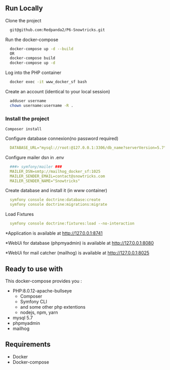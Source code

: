 ## Run Locally

Clone the project

```bash
  git@github.com:Redpanda2/P6-Snowtricks.git
```

Run the docker-compose

```bash
  docker-compose up -d --build
  OR
  docker-compose build
  docker-compose up -d

```

Log into the PHP container

```bash
  docker exec -it www_docker_sf bash
```

Create an account (identical to your local session)

```bash
  adduser username
  chown username:username -R .
```

### Install the project
```
Composer install
```

Configure database connexion(no password required)
```yaml
  DATABASE_URL="mysql://root:@127.0.0.1:3306/db_name?serverVersion=5.7"
```

Configure mailer dsn in .env
```yaml
  ###> symfony/mailer ###
  MAILER_DSN=smtp://mailhog_docker_sf:1025
  MAILER_SENDER_EMAIL=contact@snowtricks.com
  MAILER_SENDER_NAME="Snowtricks"
```

Create database and install it (in www container)
```yaml
  symfony console doctrine:database:create
  symfony console doctrine:migrations:migrate
```

Load Fixtures
```yaml
  symfony console doctrine:fixtures:load --no-interaction
```


*Application is available at http://127.0.0.1:8741

*WebUi for database (phpmyadmin) is available at http://127.0.0.1:8080

*WebUi for mail catcher (mailhog) is available at http://127.0.0.1:8025


## Ready to use with

This docker-compose provides you :

- PHP:8.0.12-apache-bullseye
    - Composer
    - Symfony CLI
    - and some other php extentions
    - nodejs, npm, yarn
- mysql 5.7
- phpmyadmin
- mailhog


## Requirements

- Docker
- Docker-compose